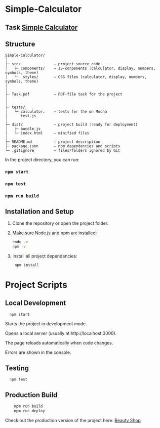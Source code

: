 # Simple-Calculator

## Task  [Simple Calculator](https://github.com/annakharitonchik/Simple-Calculator/blob/main/Task-simple-calculator.pdf)

## Structure

```bush
Simple-Calculator/
│
├─ src/               — project source code
│   ├─ components/    — JS-conponents (calculator, display, numbers, symbols, theme)
│   └─  styles/       — CSS files (calculator, display, numbers, symbols, theme)
│   
│
├─ Task.pdf           — PDF-file task for the project
│           
│
├─ tests/             
│   └─ calculator.    — tests for the on Mocha
|      test.js      
│
├─ dist/              — project build (ready for deployment)
│   ├─ bundle.js 
|   └─ index.html     — minified files
│
├─ README.md          — project description
├─ package.json       — npm dependencies and scripts
└─ .gitignore         — files/folders ignored by Git

 ```

In the project directory, you can run:

### `npm start`

### `npm test`

### `npm run build`

## Installation and Setup

1. Clone the repository or open the project folder.
2. Make sure Node.js and npm are installed:
   
   ```bash
   node -v
   npm -v
   ```
3. Install all project dependencies:
   
   ```bash
    npm install
   ```
# Project Scripts
## Local Development

  ```bash
    npm start
  ```
Starts the project in development mode.

Opens a local server (usually at http://localhost:3000).

The page reloads automatically when code changes.

Errors are shown in the console.

## Testing

  ```bash
    npm test
  ```

## Production Build

```bash
    npm run build
    npm run deploy
  ```

Check out the production version of the project here: [Beauty Shop](https://annakharitonchik.github.io/Simple-Calculator/)
